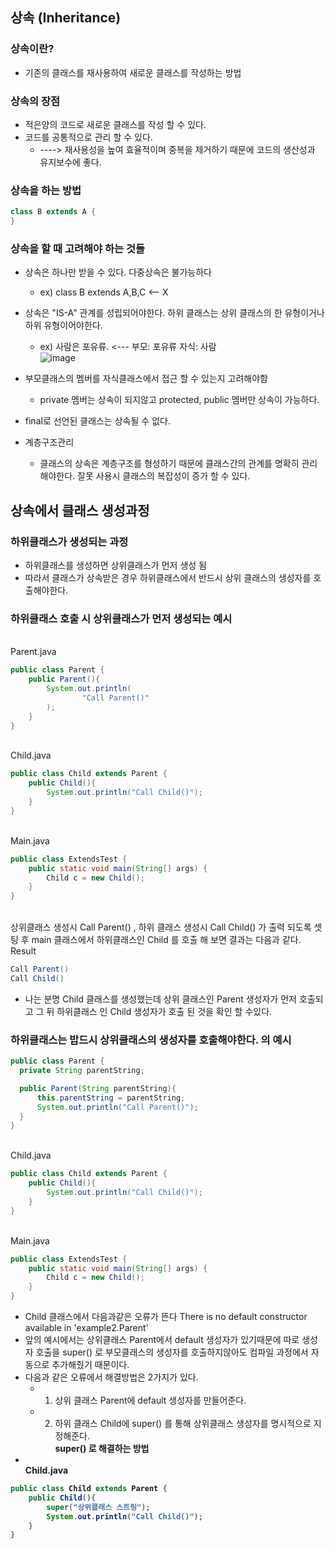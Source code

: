 ## 상속 (Inheritance)
### 상속이란?
- 기존의 클래스를 재사용하여 새로운 클래스를 작성하는 방법
### 상속의 장점
- 적은양의 코드로 새로운 클래스를 작성 할 수 있다.
- 코드를 공통적으로 관리 할  수 있다.
  - ----> 재사용성을 높여 효율적이며 중복을 제거하기 때문에 코드의 생산성과 유지보수에 좋다.
### 상속을 하는 방법
```java
class B extends A {
}
```
### 상속을 할 때 고려해야 하는 것들
- 상속은 하나만 받을 수 있다. 다중상속은 불가능하다
  - ex) class B extends A,B,C <-- X
- 상속은 "IS-A" 관계를 성립되어야한다. 하위 클래스는 상위 클래스의 한 유형이거나 하위 유형이어야한다.
  - ex) 사람은 포유류. <--- 부모: 포유류 자식: 사람
  <br> ![image](https://github.com/GukSense/Java-Study/assets/101082667/a352e356-c8b8-47c0-ab6d-f40f9ac000b2)

- 부모클래스의 멤버를 자식클래스에서 접근 할 수 있는지 고려해야함
  - private 멤버는 상속이 되지않고 protected, public 멤버만 상속이 가능하다.
- final로 선언된 클래스는 상속될 수 없다.
- 계층구조관리
  - 클래스의 상속은 계층구조를 형성하기 때문에 클래스간의 관계를 명확히 관리해야한다. 잘못 사용시 클래스의 복잡성이 증가 할 수 있다.
## 상속에서 클래스 생성과정
### 하위클래스가 생성되는 과정
- 하위클래스를 생성하면 상위클래스가 먼저 생성 됨
- 따라서 클래스가 상속받은 경우 하위클래스에서 반드시 상위 클래스의 생성자를 호출해야한다.
### 하위클래스 호출 시 상위클래스가 먼저 생성되는 예시
<br> Parent.java
```java
public class Parent {
    public Parent(){
        System.out.println(
                "Call Parent()"
        );
    }
}
```
<br> Child.java
```java
public class Child extends Parent {
    public Child(){        
        System.out.println("Call Child()");
    }
}
```
<br> Main.java
```java
public class ExtendsTest {
    public static void main(String[] args) {
        Child c = new Child();
    }
}
```

<br> 상위클래스 생성시 Call Parent() , 하위 클래스 생성시 Call Child() 가 출력 되도록 셋팅 후 main 클래스에서 하위클래스인 Child 를 호출 해 보면 결과는 다음과 같다.
<br> Result
```java
Call Parent()
Call Child()
```
- 나는 분명 Child 클래스를 생성했는데 상위 클래스인 Parent 생성자가 먼저 호출되고 그 뒤 하위클래스 인 Child 생성자가 호출 된 것을 확인 할 수있다.

### 하위클래스는 밥드시 상위클래스의 생성자를 호출해야한다. 의 예시
```java
public class Parent {
  private String parentString;

  public Parent(String parentString){
      this.parentString = parentString;
      System.out.println("Call Parent()");
  }
}
```
<br> Child.java
```java
public class Child extends Parent {
    public Child(){        
        System.out.println("Call Child()");
    }
}
```
<br> Main.java
```java
public class ExtendsTest {
    public static void main(String[] args) {
        Child c = new Child();
    }
}
```
- Child 클래스에서 다음과같은 오류가 뜬다 There is no default constructor available in 'example2.Parent' 
- 앞의 예시에서는 상위클래스 Parent에서 default 생성자가 있기때문에 따로 생성자 호출을 super() 로 부모클래스의 생성자를 호출하지않아도 컴파일 과정에서 자동으로 추가해줬기 때문이다.
- 다음과 같은 오류에서 해결방법은 2가지가 있다.
  - 1. 상위 클래스 Parent에 default 생성자를 만들어준다.
  - 2. 하위 클래스 Child에 super() 를 통해 상위클래스 생성자를 명시적으로 지정해준다.
<br> <b>super() 로 해결하는 방법
- <br> Child.java
```java
public class Child extends Parent {
    public Child(){
        super("상위클래스 스트링");        
        System.out.println("Call Child()");
    }
}
```
